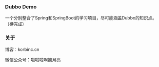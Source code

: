 ### Dubbo Demo

一个分别整合了Spring和SpringBoot的学习项目，尽可能涵盖Dubbo的知识点。（待完成）



### 关于

博客：korbinc.cn

微信公众号：啦啦啦啊摘月亮
